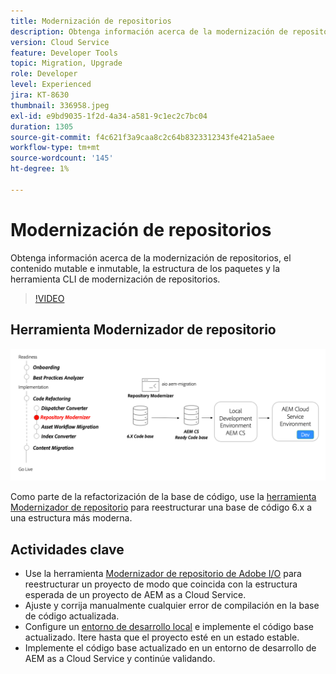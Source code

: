 ```yaml
---
title: Modernización de repositorios
description: Obtenga información acerca de la modernización de repositorios, el contenido mutable e inmutable, la estructura de los paquetes y la herramienta CLI de modernización de repositorios.
version: Cloud Service
feature: Developer Tools
topic: Migration, Upgrade
role: Developer
level: Experienced
jira: KT-8630
thumbnail: 336958.jpeg
exl-id: e9bd9035-1f2d-4a34-a581-9c1ec2c7bc04
duration: 1305
source-git-commit: f4c621f3a9caa8c2c64b8323312343fe421a5aee
workflow-type: tm+mt
source-wordcount: '145'
ht-degree: 1%

---
```


# Modernización de repositorios

Obtenga información acerca de la modernización de repositorios, el contenido mutable e inmutable, la estructura de los paquetes y la herramienta CLI de modernización de repositorios.

>[!VIDEO](https://video.tv.adobe.com/v/336958?quality=12&learn=on)

## Herramienta Modernizador de repositorio

![Modernizador de repositorio](./assets/repository-modernizer.png)

Como parte de la refactorización de la base de código, use la [herramienta Modernizador de repositorio](https://experienceleague.adobe.com/docs/experience-manager-cloud-service/moving/refactoring-tools/repo-modernizer.html?lang=es) para reestructurar una base de código 6.x a una estructura más moderna.

## Actividades clave

* Use la herramienta [Modernizador de repositorio de Adobe I/O](https://github.com/adobe/aio-cli-plugin-aem-cloud-service-migration#command-aio-aem-migrationrepository-modernizer) para reestructurar un proyecto de modo que coincida con la estructura esperada de un proyecto de AEM as a Cloud Service.
* Ajuste y corrija manualmente cualquier error de compilación en la base de código actualizada.
* Configure un [entorno de desarrollo local](https://experienceleague.adobe.com/docs/experience-manager-learn/cloud-service/local-development-environment-set-up/overview.html?lang=es) e implemente el código base actualizado. Itere hasta que el proyecto esté en un estado estable.
* Implemente el código base actualizado en un entorno de desarrollo de AEM as a Cloud Service y continúe validando.
